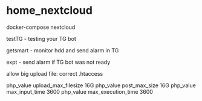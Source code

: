 # home_nextcloud
docker-compose nextcloud

testTG - testing your TG bot

getsmart - monitor hdd and send alarm in TG

expt - send alarm if TG bot was not ready

allow big upload file:
correct .htaccess

  php_value upload_max_filesize 16G
  php_value post_max_size 16G
  php_value max_input_time 3600
  php_value max_execution_time 3600
